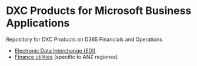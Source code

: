# DXC Products for Microsoft Business Applications
Repository for DXC Products on D365 Financials and Operations

- [Electronic Data Interchange (EDI)](https://dxcanzproduct.github.io/DXC-Products-for-Microsoft-Business-Applications/tree/master/EDI/Introduction.md)
- [Finance utilities](/tree/master/FINU/Introduction.md) (specific to ANZ regionxx)
